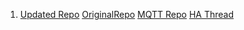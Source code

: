 1. [Updated Repo](https://github.com/gogades/hass-infinitive/tree/master)
[OriginalRepo](https://github.com/mww012/ha_customcomponents)
[MQTT Repo](https://github.com/lurgh/infinitive)
[HA Thread](https://community.home-assistant.io/t/carrier-bryant-infinitive-integration/119578/22)
